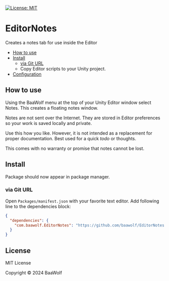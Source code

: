 [![License: MIT](https://img.shields.io/badge/License-MIT-green.svg)](https://opensource.org/licenses/MIT)

# EditorNotes

Creates a notes tab for use inside the Editor

- [How to use](#how-to-use)
- [Install](#install)
  - [via Git URL](#via-git-url)
  - Copy Editor scripts to your Unity project. 
- [Configuration](#configuration)

## How to use

Using the BaaWolf menu at the top of your Unity Editor window select Notes. This creates a floating notes window.

Notes are not sent over the Internet. They are stored in Editor preferences so your work is saved locally and private.

Use this how you like. However, it is not intended as a replacement for proper documentation. Best used for a quick *todo* or thoughts.

This comes with no warranty or promise that notes cannot be lost.

## Install

Package should now appear in package manager.

### via Git URL

Open `Packages/manifest.json` with your favorite text editor. Add following line to the dependencies block:
```json
{
  "dependencies": {
    "com.baawolf.EditorNotes": "https://github.com/baawolf/EditorNotes.git"
  }
}
```

## License

MIT License

Copyright © 2024 BaaWolf
